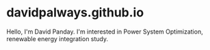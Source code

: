 # davidpalways.github.io
Hello, I'm David Panday. I'm interested in Power System Optimization, renewable energy integration study. 
